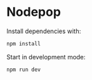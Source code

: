 # Nodepop

Install dependencies with:

```sh
npm install
```

Start in development mode:

```sh
npm run dev
```




